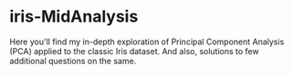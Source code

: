 # iris-MidAnalysis
Here you'll find my in-depth exploration of Principal Component Analysis (PCA) applied to the classic Iris dataset. And also, solutions to few additional questions on the same.
